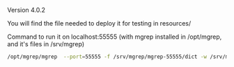 Version 4.0.2

You will find the file needed to deploy it for testing in resources/

Command to run it on localhost:55555 (with mgrep installed in /opt/mgrep, and it's files in /srv/mgrep)
```bash
/opt/mgrep/mgrep  --port=55555 -f /srv/mgrep/mgrep-55555/dict -w /srv/mgrep/word_divider.txt -c /srv/mgrep/CaseFolding.txt
```
